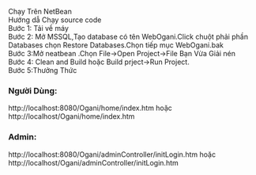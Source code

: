 Chạy Trên NetBean</br>
Hướng dẫ Chạy source code</br>
Bước 1: Tải về máy</br>
Bước 2: Mở MSSQL,Tạo database có tên WebOgani.Click chuột phải phần Databases chọn Restore Databases.Chọn tiếp mục WebOgani.bak</br>
Bước 3:Mở neatbean .Chọn File->Open Project->File Bạn Vừa Giải nén</br>
Bước 4: Clean and Build hoặc Build prject->Run Project.</br>
Bước 5:Thưởng Thức</br>
<h3>Người Dùng:</h3>http://localhost:8080/Ogani/home/index.htm hoặc http://localhost/Ogani/home/index.htm</br>
<h3>Admin:</h3>http://localhost:8080/Ogani/adminController/initLogin.htm hoặc http://localhost/Ogani/adminController/initLogin.htm
